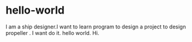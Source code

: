 # hello-world
I am a ship designer.I want to learn program to design a project to design propeller .
I want do it.
hello world.
Hi.
